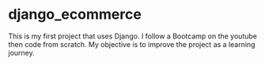 # django_ecommerce
This is my first project that uses Django. I follow a Bootcamp on the youtube then code from scratch.
My objective is to improve the project as a learning journey.
